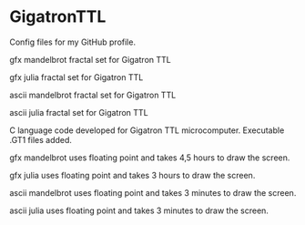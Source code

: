 # GigatronTTL
Config files for my GitHub profile.

gfx mandelbrot fractal set for Gigatron TTL

gfx julia fractal set for Gigatron TTL

ascii mandelbrot fractal set for Gigatron TTL

ascii julia fractal set for Gigatron TTL


C language code developed for Gigatron TTL microcomputer. 
Executable .GT1 files added.


gfx mandelbrot uses floating point and takes 4,5 hours to draw the screen.

gfx julia uses floating point and takes 3 hours to draw the screen.

ascii mandelbrot uses floating point and takes 3 minutes to draw the screen.

ascii julia uses floating point and takes 3 minutes to draw the screen.
